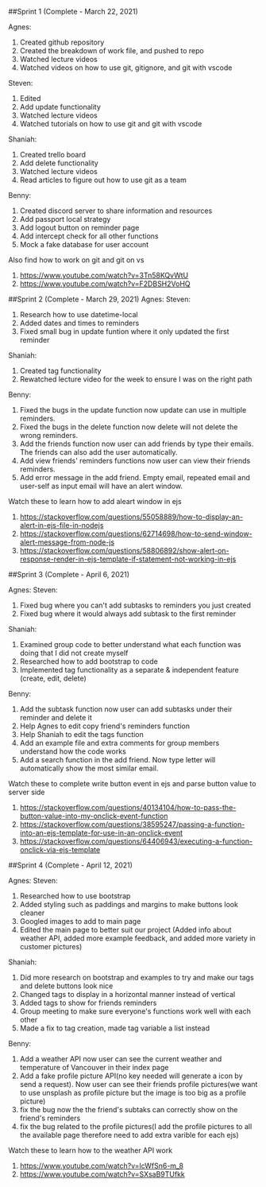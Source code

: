 ##Sprint 1 (Complete - March 22, 2021)

Agnes:
1. Created github repository
2. Created the breakdown of work file, and pushed to repo
3. Watched lecture videos
4. Watched videos on how to use git, gitignore, and git with vscode

Steven:
1. Edited 
2. Add update functionality
3. Watched lecture videos
4. Watched tutorials on how to use git and git with vscode

Shaniah:
1. Created trello board
2. Add delete functionality
3. Watched lecture videos
4. Read articles to figure out how to use git as a team

Benny:
1. Created discord server to share information and resources
2. Add passport local strategy 
3. Add logout button on reminder page 
4. Add intercept check for all other functions 
5. Mock a fake database for user account

Also find how to work on git and git on vs 
1. https://www.youtube.com/watch?v=3Tn58KQvWtU 
2. https://www.youtube.com/watch?v=F2DBSH2VoHQ


##Sprint 2 (Complete - March 29, 2021)
Agnes:
Steven:
1. Research how to use datetime-local
2. Added dates and times to reminders
3. Fixed small bug in update funtion where it only updated the first reminder

Shaniah:
1. Created tag functionality
2. Rewatched lecture video for the week to ensure I was on the right path

Benny:
1. Fixed the bugs in the update function now update can use in multiple reminders.
2. Fixed the bugs in the delete function now delete will not delete the wrong reminders.
3. Add the friends function now user can add friends by type their emails.
   The friends can also add the user automatically.
4. Add view friends' reminders functions now user can view their friends reminders.
5. Add error message in the add friend. Empty email, repeated email and user-self as input email will have an alert window.

Watch these to learn how to add aleart window in ejs
1. https://stackoverflow.com/questions/55058889/how-to-display-an-alert-in-ejs-file-in-nodejs
2. https://stackoverflow.com/questions/62714698/how-to-send-window-alert-message-from-node-js
3. https://stackoverflow.com/questions/58806892/show-alert-on-response-render-in-ejs-template-if-statement-not-working-in-ejs

##Sprint 3 (Complete - April 6, 2021)

Agnes:
Steven:
1. Fixed bug where you can't add subtasks to reminders you just created
2. Fixed bug where it would always add subtask to the first reminder

Shaniah:
1. Examined group code to better understand what each function was doing that I did not create myself
2. Researched how to add bootstrap to code
3. Implemented tag functionality as a separate & independent feature (create, edit, delete)

Benny:
1. Add the subtask function now user can add subtasks under their reminder and delete it
2. Help Agnes to edit copy friend's reminders function
3. Help Shaniah to edit the tags function
4. Add an example file and extra comments for group members understand how the code works
5. Add a search function in the add friend. Now type letter will automatically show the most similar email.

Watch these to complete write button event in ejs and parse button value to server side
1. https://stackoverflow.com/questions/40134104/how-to-pass-the-button-value-into-my-onclick-event-function
2. https://stackoverflow.com/questions/38595247/passing-a-function-into-an-ejs-template-for-use-in-an-onclick-event
3. https://stackoverflow.com/questions/64406943/executing-a-function-onclick-via-ejs-template

##Sprint 4 (Complete - April 12, 2021)

Agnes:
Steven:
1. Researched how to use bootstrap
2. Added styling such as paddings and margins to make buttons look cleaner
3. Googled images to add to main page
4. Edited the main page to better suit our project (Added info about weather API, added more example feedback, and added more variety in customer pictures)

Shaniah:
1. Did more research on bootstrap and examples to try and make our tags and delete buttons look nice
2. Changed tags to display in a horizontal manner instead of vertical 
3. Added tags to show for friends reminders
4. Group meeting to make sure everyone's functions work well with each other
5. Made a fix to tag creation, made tag variable a list instead

Benny:
1. Add a weather API now user can see the current weather and temperature of Vancouver in their index page
2. Add a fake profile picture API(no key needed will generate a icon by send a request). Now user can see their friends profile pictures(we want to use unsplash as profile picture but the image is too big as a profile picture)
3. fix the bug now the the friend's subtaks can correctly show on the friend's reminders
4. fix the bug related to the profile pictures(I add the profile pictures to all the available page therefore need to add extra varible for each ejs)


Watch these to learn how to the weather API work
1. https://www.youtube.com/watch?v=lcWfSn6-m_8
2. https://www.youtube.com/watch?v=SXsaB9TUfkk
